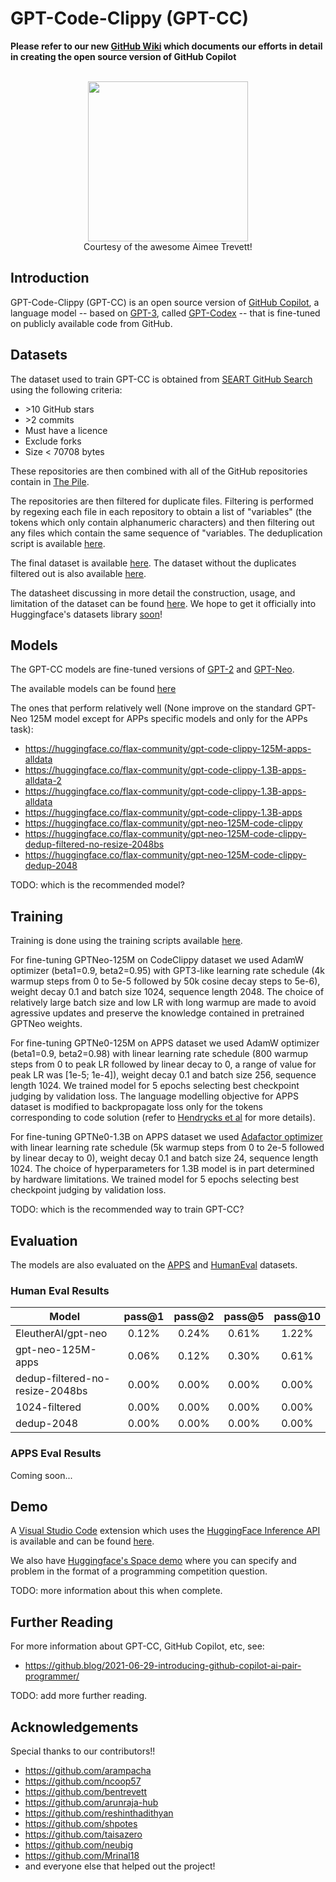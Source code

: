 # GPT-Code-Clippy (GPT-CC)
**Please refer to our new [GitHub Wiki](https://github.com/ncoop57/gpt-code-clippy/wiki) which documents our efforts in detail in creating the open source version of GitHub  Copilot**

<p align="center">
    <br>
    <img src="https://raw.githubusercontent.com/ncoop57/gpt-code-clippy/camera-ready/code_clippy_logo.jpg" width="256"/>
    <br>
    Courtesy of the awesome Aimee Trevett!
<p>

## Introduction

GPT-Code-Clippy (GPT-CC) is an open source version of [GitHub Copilot](https://copilot.github.com/), a language model -- based on [GPT-3](https://arxiv.org/abs/2005.14165), called [GPT-Codex](https://arxiv.org/abs/2107.03374) -- that is fine-tuned on publicly available code from GitHub.

## Datasets

The dataset used to train GPT-CC is obtained from [SEART GitHub Search](https://seart-ghs.si.usi.ch/) using the following criteria:

- &gt;10 GitHub stars
- &gt;2 commits
- Must have a licence
- Exclude forks
- Size < 70708 bytes

These repositories are then combined with all of the GitHub repositories contain in [The Pile](https://arxiv.org/abs/2101.00027).

The repositories are then filtered for duplicate files. Filtering is performed by regexing each file in each repository to obtain a list of "variables" (the tokens which only contain alphanumeric characters) and then filtering out any files which contain the same sequence of "variables. The deduplication script is available [here](https://github.com/ncoop57/gpt-code-clippy/tree/camera-ready/data_processing/deduplication).

The final dataset is available [here](https://the-eye.eu/public/AI/training_data/code_clippy_data/code_clippy_dedup_data/). The dataset without the duplicates filtered out is also available [here](https://the-eye.eu/public/AI/training_data/code_clippy_data/code_clippy_dedup_data/).

The datasheet discussing in more detail the construction, usage, and limitation of the dataset can be found [here](https://github.com/ncoop57/datasets/tree/code-clippy/datasets/code_clippy). We hope to get it officially into Huggingface's datasets library [soon](https://github.com/huggingface/datasets/pull/2666)!

## Models

The GPT-CC models are fine-tuned versions of [GPT-2](https://cdn.openai.com/better-language-models/language_models_are_unsupervised_multitask_learners.pdf) and [GPT-Neo](https://github.com/EleutherAI/gpt-neo).

The available models can be found [here](https://huggingface.co/models?search=code-clippy)

The ones that perform relatively well (None improve on the standard GPT-Neo 125M model except for APPs specific models and only for the APPs task):
- https://huggingface.co/flax-community/gpt-code-clippy-125M-apps-alldata
- https://huggingface.co/flax-community/gpt-code-clippy-1.3B-apps-alldata-2
- https://huggingface.co/flax-community/gpt-code-clippy-1.3B-apps-alldata
- https://huggingface.co/flax-community/gpt-code-clippy-1.3B-apps
- https://huggingface.co/flax-community/gpt-neo-125M-code-clippy
- https://huggingface.co/flax-community/gpt-neo-125M-code-clippy-dedup-filtered-no-resize-2048bs
- https://huggingface.co/flax-community/gpt-neo-125M-code-clippy-dedup-2048

TODO: which is the recommended model?

## Training

Training is done using the training scripts available [here](https://github.com/ncoop57/gpt-code-clippy/tree/camera-ready/training).

For fine-tuning GPTNeo-125M on CodeClippy dataset we used AdamW optimizer (beta1=0.9, beta2=0.95) with GPT3-like learning rate schedule (4k warmup steps from 0 to 5e-5 followed by 50k cosine decay steps to 5e-6), weight decay 0.1 and batch size 1024, sequence length 2048. The choice of relatively large batch size and low LR with long warmup are made to avoid agressive updates and preserve the knowledge contained in pretrained GPTNeo weights.

For fine-tuning GPTNe0-125M on APPS dataset we used AdamW optimizer (beta1=0.9, beta2=0.98) with linear learning rate schedule (800 warmup steps from 0 to peak LR followed by linear decay to 0, a range of value for peak LR was [1e-5; 1e-4]), weight decay 0.1 and batch size 256, sequence length 1024. We trained model for 5 epochs selecting best checkpoint judging by validation loss. The language modelling objective for APPS dataset is modified to backpropagate loss only for the tokens corresponding to code solution (refer to [Hendrycks et al](https://arxiv.org/pdf/2105.09938.pdf) for more details).

For fine-tuning GPTNe0-1.3B on APPS dataset we used [Adafactor optimizer](https://github.com/deepmind/optax/blob/243ed1991b2793e87ab60387f7c3d49d6ab57710/optax/_src/alias.py#L74) with linear learning rate schedule (5k warmup steps from 0 to 2e-5 followed by linear decay to 0), weight decay 0.1 and batch size 24, sequence length 1024. The choice of hyperparameters for 1.3B model is in part determined by hardware limitations. We trained model for 5 epochs selecting best checkpoint judging by validation loss.


TODO: which is the recommended way to train GPT-CC?

## Evaluation

The models are also evaluated on the [APPS](https://github.com/hendrycks/apps) and [HumanEval](https://github.com/openai/human-eval) datasets.

### Human Eval Results

| Model                             |   pass@1    |   pass@2    |   pass@5    |   pass@10   |
| --------------------------------- | :---------: | :---------: | :---------: | :---------: |
| EleutherAI/gpt-neo                |    0.12%    |    0.24%    |    0.61%    |    1.22%    |
| gpt-neo-125M-apps                 |    0.06%    |    0.12%    |    0.30%    |    0.61%    |
| dedup-filtered-no-resize-2048bs   |    0.00%    |    0.00%    |    0.00%    |    0.00%    |
| 1024-filtered                     |    0.00%    |    0.00%    |    0.00%    |    0.00%    |
| dedup-2048                        |    0.00%    |    0.00%    |    0.00%    |    0.00%    |

### APPS Eval Results

Coming soon...

## Demo

A [Visual Studio Code](https://code.visualstudio.com/) extension which uses the [HuggingFace Inference API](https://api-inference.huggingface.co/docs/python/html/index.html) is available and can be found [here](https://github.com/ncoop57/code-clippy-vscode).

We also have [Huggingface's Space demo](https://huggingface.co/spaces/flax-community/code-clippy-problem-solver) where you can specify and problem in the format of a programming competition question.

TODO: more information about this when complete.

## Further Reading

For more information about GPT-CC, GitHub Copilot, etc, see:

- https://github.blog/2021-06-29-introducing-github-copilot-ai-pair-programmer/

TODO: add more further reading.

## Acknowledgements

Special thanks to our contributors!!
- https://github.com/arampacha
- https://github.com/ncoop57
- https://github.com/bentrevett
- https://github.com/arunraja-hub
- https://github.com/reshinthadithyan
- https://github.com/shpotes
- https://github.com/taisazero
- https://github.com/neubig
- https://github.com/Mrinal18
- and everyone else that helped out the project!
